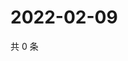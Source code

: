 # 2022-02-09

共 0 条

<!-- BEGIN WEIBO -->
<!-- 最后更新时间 Wed Feb 09 2022 16:17:04 GMT+0800 (China Standard Time) -->

<!-- END WEIBO -->
